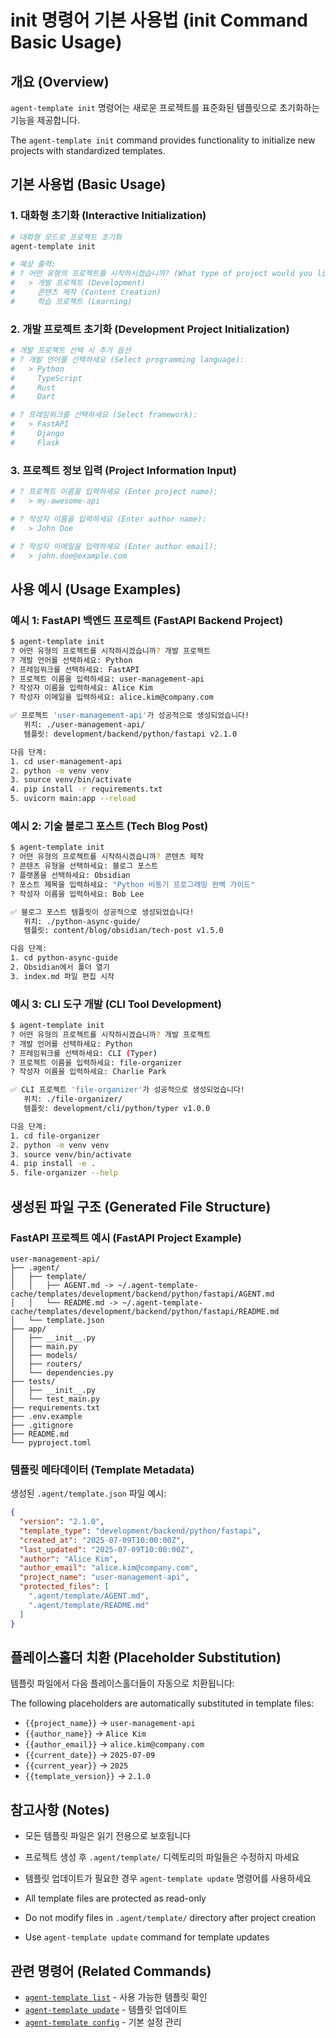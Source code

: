 # init 명령어 기본 사용법 (init Command Basic Usage)

## 개요 (Overview)

`agent-template init` 명령어는 새로운 프로젝트를 표준화된 템플릿으로 초기화하는 기능을 제공합니다.

The `agent-template init` command provides functionality to initialize new projects with standardized templates.

## 기본 사용법 (Basic Usage)

### 1. 대화형 초기화 (Interactive Initialization)

```bash
# 대화형 모드로 프로젝트 초기화
agent-template init

# 예상 출력:
# ? 어떤 유형의 프로젝트를 시작하시겠습니까? (What type of project would you like to start?)
#   > 개발 프로젝트 (Development)
#     콘텐츠 제작 (Content Creation)  
#     학습 프로젝트 (Learning)
```

### 2. 개발 프로젝트 초기화 (Development Project Initialization)

```bash
# 개발 프로젝트 선택 시 추가 옵션
# ? 개발 언어를 선택하세요 (Select programming language):
#   > Python
#     TypeScript
#     Rust
#     Dart

# ? 프레임워크를 선택하세요 (Select framework):
#   > FastAPI
#     Django
#     Flask
```

### 3. 프로젝트 정보 입력 (Project Information Input)

```bash
# ? 프로젝트 이름을 입력하세요 (Enter project name):
#   > my-awesome-api

# ? 작성자 이름을 입력하세요 (Enter author name):
#   > John Doe

# ? 작성자 이메일을 입력하세요 (Enter author email):
#   > john.doe@example.com
```

## 사용 예시 (Usage Examples)

### 예시 1: FastAPI 백엔드 프로젝트 (FastAPI Backend Project)

```bash
$ agent-template init
? 어떤 유형의 프로젝트를 시작하시겠습니까? 개발 프로젝트
? 개발 언어를 선택하세요: Python
? 프레임워크를 선택하세요: FastAPI
? 프로젝트 이름을 입력하세요: user-management-api
? 작성자 이름을 입력하세요: Alice Kim
? 작성자 이메일을 입력하세요: alice.kim@company.com

✅ 프로젝트 'user-management-api'가 성공적으로 생성되었습니다!
   위치: ./user-management-api/
   템플릿: development/backend/python/fastapi v2.1.0

다음 단계:
1. cd user-management-api
2. python -m venv venv
3. source venv/bin/activate
4. pip install -r requirements.txt
5. uvicorn main:app --reload
```

### 예시 2: 기술 블로그 포스트 (Tech Blog Post)

```bash
$ agent-template init
? 어떤 유형의 프로젝트를 시작하시겠습니까? 콘텐츠 제작
? 콘텐츠 유형을 선택하세요: 블로그 포스트
? 플랫폼을 선택하세요: Obsidian
? 포스트 제목을 입력하세요: "Python 비동기 프로그래밍 완벽 가이드"
? 작성자 이름을 입력하세요: Bob Lee

✅ 블로그 포스트 템플릿이 성공적으로 생성되었습니다!
   위치: ./python-async-guide/
   템플릿: content/blog/obsidian/tech-post v1.5.0

다음 단계:
1. cd python-async-guide
2. Obsidian에서 폴더 열기
3. index.md 파일 편집 시작
```

### 예시 3: CLI 도구 개발 (CLI Tool Development)

```bash
$ agent-template init
? 어떤 유형의 프로젝트를 시작하시겠습니까? 개발 프로젝트
? 개발 언어를 선택하세요: Python
? 프레임워크를 선택하세요: CLI (Typer)
? 프로젝트 이름을 입력하세요: file-organizer
? 작성자 이름을 입력하세요: Charlie Park

✅ CLI 프로젝트 'file-organizer'가 성공적으로 생성되었습니다!
   위치: ./file-organizer/
   템플릿: development/cli/python/typer v1.0.0

다음 단계:
1. cd file-organizer
2. python -m venv venv
3. source venv/bin/activate
4. pip install -e .
5. file-organizer --help
```

## 생성된 파일 구조 (Generated File Structure)

### FastAPI 프로젝트 예시 (FastAPI Project Example)

```
user-management-api/
├── .agent/
│   ├── template/
│   │   ├── AGENT.md -> ~/.agent-template-cache/templates/development/backend/python/fastapi/AGENT.md
│   │   └── README.md -> ~/.agent-template-cache/templates/development/backend/python/fastapi/README.md
│   └── template.json
├── app/
│   ├── __init__.py
│   ├── main.py
│   ├── models/
│   ├── routers/
│   └── dependencies.py
├── tests/
│   ├── __init__.py
│   └── test_main.py
├── requirements.txt
├── .env.example
├── .gitignore
├── README.md
└── pyproject.toml
```

### 템플릿 메타데이터 (Template Metadata)

생성된 `.agent/template.json` 파일 예시:

```json
{
  "version": "2.1.0",
  "template_type": "development/backend/python/fastapi",
  "created_at": "2025-07-09T10:00:00Z",
  "last_updated": "2025-07-09T10:00:00Z",
  "author": "Alice Kim",
  "author_email": "alice.kim@company.com",
  "project_name": "user-management-api",
  "protected_files": [
    ".agent/template/AGENT.md",
    ".agent/template/README.md"
  ]
}
```

## 플레이스홀더 치환 (Placeholder Substitution)

템플릿 파일에서 다음 플레이스홀더들이 자동으로 치환됩니다:

The following placeholders are automatically substituted in template files:

- `{{project_name}}` → `user-management-api`
- `{{author_name}}` → `Alice Kim`
- `{{author_email}}` → `alice.kim@company.com`
- `{{current_date}}` → `2025-07-09`
- `{{current_year}}` → `2025`
- `{{template_version}}` → `2.1.0`

## 참고사항 (Notes)

- 모든 템플릿 파일은 읽기 전용으로 보호됩니다
- 프로젝트 생성 후 `.agent/template/` 디렉토리의 파일들은 수정하지 마세요
- 템플릿 업데이트가 필요한 경우 `agent-template update` 명령어를 사용하세요

- All template files are protected as read-only
- Do not modify files in `.agent/template/` directory after project creation
- Use `agent-template update` command for template updates

## 관련 명령어 (Related Commands)

- [`agent-template list`](../list/basic-usage.md) - 사용 가능한 템플릿 확인
- [`agent-template update`](../update/basic-usage.md) - 템플릿 업데이트
- [`agent-template config`](../config/basic-usage.md) - 기본 설정 관리